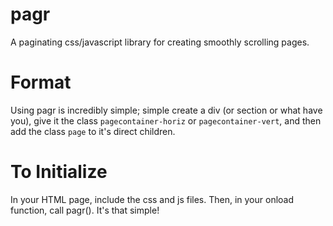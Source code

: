 pagr
====

A paginating css/javascript library for creating smoothly scrolling pages.

# Format
Using pagr is incredibly simple; simple create a div (or section or what have you), give it the class `pagecontainer-horiz` or `pagecontainer-vert`, and then add the class `page` to it's direct children.

# To Initialize
In your HTML page, include the css and js files. Then, in your onload function, call pagr(). It's that simple!
